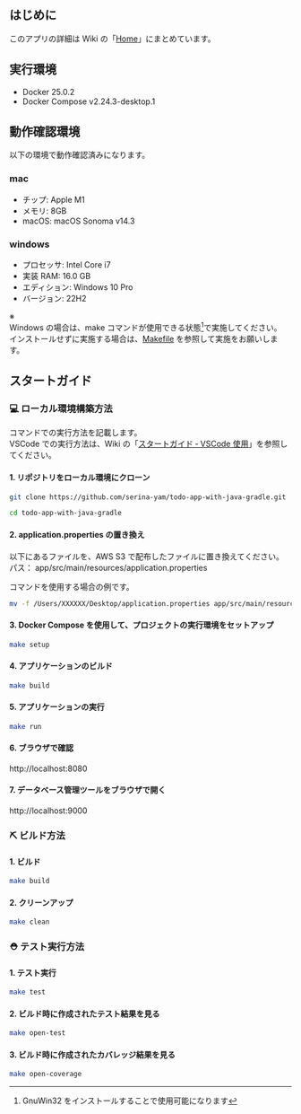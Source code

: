 ## はじめに

このアプリの詳細は Wiki の「[Home](https://github.com/serina-yam/todo-app-with-java-gradle/wiki)」にまとめています。

## 実行環境

- Docker 25.0.2
- Docker Compose v2.24.3-desktop.1

## 動作確認環境

以下の環境で動作確認済みになります。

### mac

- チップ: Apple M1
- メモリ: 8GB
- macOS: macOS Sonoma v14.3

### windows

- プロセッサ:	Intel Core i7
- 実装 RAM:	16.0 GB
- エディション:	Windows 10 Pro
- バージョン:	22H2

※<br />
Windows の場合は、make コマンドが使用できる状態[^1]で実施してください。<br />
インストールせずに実施する場合は、[Makefile](https://github.com/serina-yam/todo-app-with-java-gradle/blob/main/Makefile) を参照して実施をお願いします。

[^1]: GnuWin32 をインストールすることで使用可能になります

## スタートガイド

### 💻 ローカル環境構築方法

コマンドでの実行方法を記載します。<br />
VSCode での実行方法は、Wiki の「[スタートガイド ‐ VSCode 使用](https://github.com/serina-yam/todo-app-with-java-gradle/wiki/%E3%82%B9%E3%82%BF%E3%83%BC%E3%83%88%E3%82%AC%E3%82%A4%E3%83%89-%E2%80%90-VSCode%E4%BD%BF%E7%94%A8)」を参照してください。

#### 1. リポジトリをローカル環境にクローン

```zsh
git clone https://github.com/serina-yam/todo-app-with-java-gradle.git
```

```zsh
cd todo-app-with-java-gradle
```

#### 2. application.properties の置き換え

以下にあるファイルを、AWS S3 で配布したファイルに置き換えてください。<br />
パス： app/src/main/resources/application.properties<br />

コマンドを使用する場合の例です。

```zsh
mv -f /Users/XXXXXX/Desktop/application.properties app/src/main/resources/application.properties
```

#### 3. Docker Compose を使用して、プロジェクトの実行環境をセットアップ

```zsh
make setup
```

#### 4. アプリケーションのビルド

```zsh
make build
```

#### 5. アプリケーションの実行

```zsh
make run
```

#### 6. ブラウザで確認

http://localhost:8080

#### 7. データベース管理ツールをブラウザで開く

http://localhost:9000

### ⛏️ ビルド方法

#### 1. ビルド

```zsh
make build
```

#### 2. クリーンアップ

```zsh
make clean
```

### ⛑️ テスト実行方法

#### 1. テスト実行

```zsh
make test
```

#### 2. ビルド時に作成されたテスト結果を見る

```zsh
make open-test
```

#### 3. ビルド時に作成されたカバレッジ結果を見る

```zsh
make open-coverage
```
